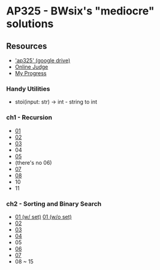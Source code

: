 # AP325 - BWsix's "mediocre" solutions

## Resources

- ['ap325' (google drive)](https://drive.google.com/drive/u/0/folders/10hZCMHH0YgsfguVZCHU7EYiG8qJE5f-m)
- [Online Judge](https://judge.tcirc.tw/Problems?tabid=AP325)
- [My Progress](https://judge.tcirc.tw/UserStatistic?id=418)

### Handy Utilities

- stoi(input: str) -> int - string to int

### ch1 - Recursion

- [01](/ch1/01.cpp)
- [02](/ch1/02.cpp)
- [03](/ch1/03.cpp)
- 04
- [05](/ch1/05.cpp)
- (there's no 06)
- [07](/ch1/07.cpp)
- [08](/ch1/08.cpp)
- 10
- 11

### ch2 - Sorting and Binary Search

- [01 (w/ set)](/ch2/01-with-set.cpp) [01 (w/o set)](/ch2/01-without-set.cpp)
- [02](/ch2/02.cpp)
- [03](/ch2/03.cpp)
- [04](/ch2/04.cpp)
- 05
- [06](/ch2/06.cpp)
- [07](/ch2/07.cpp)
- 08 ~ 15
